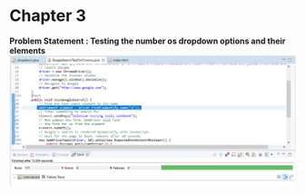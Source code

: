 # Chapter 3 
**Problem Statement : Testing the number os dropdown options and their elements**
<br>
<img src="1.png" align="center" />
